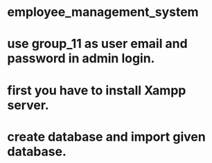 # employee_management_system
# use group_11 as user email and password in admin login.
# first you have to install Xampp server.
# create database and import given database.
